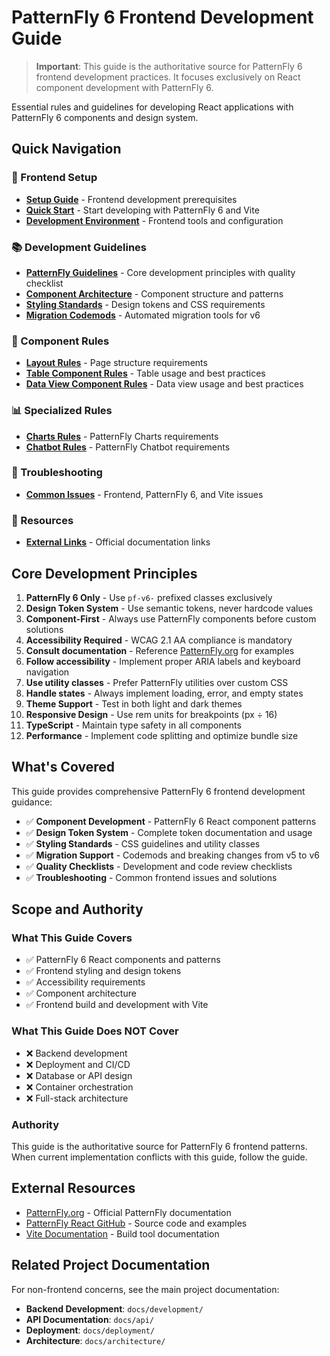 # PatternFly 6 Frontend Development Guide

> **Important**: This guide is the authoritative source for PatternFly 6 frontend development practices. It focuses exclusively on React component development with PatternFly 6.

Essential rules and guidelines for developing React applications with PatternFly 6 components and design system.

## Quick Navigation

### 🚀 Frontend Setup

- [**Setup Guide**](./setup/README.md) - Frontend development prerequisites
- [**Quick Start**](./setup/quick-start.md) - Start developing with PatternFly 6 and Vite
- [**Development Environment**](./setup/development-environment.md) - Frontend tools and configuration

### 📚 Development Guidelines

- [**PatternFly Guidelines**](./guidelines/README.md) - Core development principles with quality checklist
- [**Component Architecture**](./guidelines/component-architecture.md) - Component structure and patterns
- [**Styling Standards**](./guidelines/styling-standards.md) - Design tokens and CSS requirements
- [**Migration Codemods**](./guidelines/migration-codemods.md) - Automated migration tools for v6

### 🧩 Component Rules

- [**Layout Rules**](./components/layout/README.md) - Page structure requirements
- [**Table Component Rules**](./components/data-display/table.md) - Table usage and best practices
- [**Data View Component Rules**](./components/data-display/README.md) - Data view usage and best practices

### 📊 Specialized Rules

- [**Charts Rules**](./charts/README.md) - PatternFly Charts requirements
- [**Chatbot Rules**](./chatbot/README.md) - PatternFly Chatbot requirements

### 🔧 Troubleshooting

- [**Common Issues**](./troubleshooting/common-issues.md) - Frontend, PatternFly 6, and Vite issues

### 📖 Resources

- [**External Links**](./resources/external-links.md) - Official documentation links

## Core Development Principles

1. **PatternFly 6 Only** - Use `pf-v6-` prefixed classes exclusively
2. **Design Token System** - Use semantic tokens, never hardcode values
3. **Component-First** - Always use PatternFly components before custom solutions
4. **Accessibility Required** - WCAG 2.1 AA compliance is mandatory
5. **Consult documentation** - Reference [PatternFly.org](https://www.patternfly.org/) for examples
6. **Follow accessibility** - Implement proper ARIA labels and keyboard navigation
7. **Use utility classes** - Prefer PatternFly utilities over custom CSS
8. **Handle states** - Always implement loading, error, and empty states
9. **Theme Support** - Test in both light and dark themes
10. **Responsive Design** - Use rem units for breakpoints (px ÷ 16)
11. **TypeScript** - Maintain type safety in all components
12. **Performance** - Implement code splitting and optimize bundle size

## What's Covered

This guide provides comprehensive PatternFly 6 frontend development guidance:

- ✅ **Component Development** - PatternFly 6 React component patterns
- ✅ **Design Token System** - Complete token documentation and usage
- ✅ **Styling Standards** - CSS guidelines and utility classes
- ✅ **Migration Support** - Codemods and breaking changes from v5 to v6
- ✅ **Quality Checklists** - Development and code review checklists
- ✅ **Troubleshooting** - Common frontend issues and solutions

## Scope and Authority

### What This Guide Covers

- ✅ PatternFly 6 React components and patterns
- ✅ Frontend styling and design tokens
- ✅ Accessibility requirements
- ✅ Component architecture
- ✅ Frontend build and development with Vite

### What This Guide Does NOT Cover

- ❌ Backend development
- ❌ Deployment and CI/CD
- ❌ Database or API design
- ❌ Container orchestration
- ❌ Full-stack architecture

### Authority

This guide is the authoritative source for PatternFly 6 frontend patterns. When current implementation conflicts with this guide, follow the guide.

## External Resources

- [PatternFly.org](https://www.patternfly.org/) - Official PatternFly documentation
- [PatternFly React GitHub](https://github.com/patternfly/patternfly-react) - Source code and examples
- [Vite Documentation](https://vitejs.dev/) - Build tool documentation

## Related Project Documentation

For non-frontend concerns, see the main project documentation:

- **Backend Development**: `docs/development/`
- **API Documentation**: `docs/api/`
- **Deployment**: `docs/deployment/`
- **Architecture**: `docs/architecture/`
